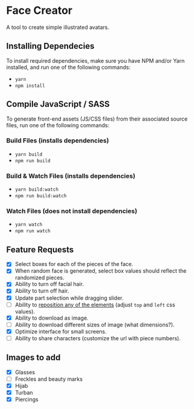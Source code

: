 # Face Creator
A tool to create simple illustrated avatars.

## Installing Dependecies
To install required dependencies, make sure you have NPM and/or Yarn installed, and run one of the following commands:
- `yarn`
- `npm install`

## Compile JavaScript / SASS
To generate front-end assets (JS/CSS files) from their associated source files, run one of the following commands:

### Build Files (installs dependencies)
- `yarn build`
- `npm run build`

### Build & Watch Files (installs dependencies)
- `yarn build:watch`
- `npm run build:watch`

### Watch Files (does not install dependencies)
- `yarn watch`
- `npm run watch`

## Feature Requests
- [x] Select boxes for each of the pieces of the face.
- [x] When random face is generated, select box values should reflect the randomized pieces.
- [x] Ability to turn off facial hair.
- [x] Ability to turn off hair.
- [x] Update part selection while dragging slider.
- [ ] Ability to [reposition any of the elements](https://github.com/ClickPop/facecreator/issues/14) (adjust `top` and `left` css values).
- [x] Ability to download as image.
- [ ] Ability to download different sizes of image (what dimensions?).
- [x] Optimize interface for small screens.
- [ ] Ability to share characters (customize the url with piece numbers).

## Images to add
- [x] Glasses
- [ ] Freckles and beauty marks
- [x] Hijab
- [x] Turban
- [x] Piercings
